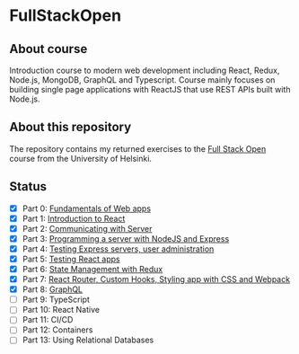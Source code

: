 # FullStackOpen

## About course

Introduction course to modern web development including React, Redux, Node.js, MongoDB, GraphQL and Typescript. Course mainly focuses on building single page applications with ReactJS that use REST APIs built with Node.js.

## About this repository

The repository contains my returned exercises to the [Full Stack Open](https://fullstackopen.com/en) course from the University of Helsinki.

## Status

- [x] Part 0: [Fundamentals of Web apps](https://github.com/rauhja/FullStackOpen/tree/main/Osa0)
- [x] Part 1: [Introduction to React](https://github.com/rauhja/FullStackOpen/tree/main/Osa1)
- [x] Part 2: [Communicating with Server](https://github.com/rauhja/FullStackOpen/tree/main/Osa2)
- [x] Part 3: [Programming a server with NodeJS and Express](https://github.com/rauhja/FullStackOpen/tree/main/Osa3/phonebook)
- [x] Part 4: [Testing Express servers, user administration](https://github.com/rauhja/FullStackOpen/tree/main/Osa4/bloglist)
- [x] Part 5: [Testing React apps](https://github.com/rauhja/FullStackOpen/tree/main/Osa5/bloglist-frontend)
- [x] Part 6: [State Management with Redux](https://github.com/rauhja/FullStackOpen/tree/main/Osa6)
- [x] Part 7: [React Router, Custom Hooks, Styling app with CSS and Webpack](https://github.com/rauhja/FullStackOpen/tree/main/Osa7)
- [x] Part 8: [GraphQL](https://github.com/rauhja/FullStackOpen/tree/main/Osa8)
- [ ] Part 9: TypeScript
- [ ] Part 10: React Native
- [ ] Part 11: CI/CD
- [ ] Part 12: Containers
- [ ] Part 13: Using Relational Databases
